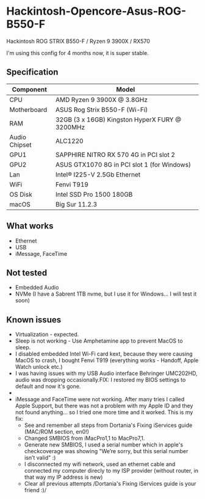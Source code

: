 # Hackintosh-Opencore-Asus-ROG-B550-F
Hackintosh ROG STRIX B550-F / Ryzen 9 3900X / RX570

I'm using this config for 4 months now, it is super stable. 

## Specification

| **Component** | **Model** |
| ------------- | --------- |
| CPU | AMD Ryzen 9 3900X @ 3.8GHz |
| Motherboard | ASUS Rog Strix B550-F (Wi-Fi) |
| RAM | 32GB (3 x 16GB) Kingston HyperX FURY @ 3200MHz |
| Audio Chipset | ALC1220 |
| GPU1 | SAPPHIRE NITRO RX 570 4G in PCI slot 2|
| GPU2 | ASUS GTX1070 8G in PCI slot 1 (for Windows)|
| Lan |  Intel® I225-V 2.5Gb Ethernet |
| WiFi |  Fenvi T919 |
| OS Disk | Intel SSD Pro 1500 180GB |
| macOS | Big Sur 11.2.3 |

## What works

- Ethernet
- USB
- iMessage, FaceTime

## Not tested

- Embedded Audio
- NVMe (I have a Sabrent 1TB nvme, but I use it for Windows... I will test it soon)

## Known issues
- Virtualization - expected.
- Sleep is not working - Use Amphetamine app to prevent MacOS to sleep. 
- I disabled embedded Intel Wi-Fi card kext, because they were causing MacOS to crash, I bought Fenvi T919 (everything works - Handoff, Apple Watch unlock etc.)
- I was having issues with my USB Audio interface Behringer UMC202HD, audio was dropping occasionally.FIX: I restored my BIOS settings to default and now it's gone. 
- 
- iMessage and FaceTime were not working. After many tries I called Apple Support, but there was not a problem with my Apple ID and they not found anything... so I tried one more time and it worked. This is my fix:
  -  See and remember all steps from Dortania's Fixing iServices guide (MAC/ROM section, en0!)
  -  Changed SMBIOS from iMacPro1,1 to MacPro7,1. 
  -  Generate new SMBIOS, I used a serial number which in apple's checkcoverage was showing "We’re sorry, but this serial number isn’t valid" :) 
  -  I disconnected my wifi network, used an ethernet cable and connected my computer direcly to my ISP provider (without router, in that way my IP address is new)
  -  Clear all previous attempts /Dortania's Fixing iServices guide is your friend :)/


